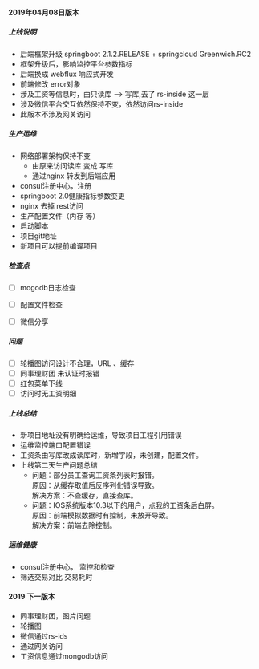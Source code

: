 
#### 2019年04月08日版本
##### 上线说明
- 后端框架升级 springboot 2.1.2.RELEASE + springcloud Greenwich.RC2 
- 框架升级后，影响监控平台参数指标
- 后端换成 webflux 响应式开发
- 前端修改 error对象
- 涉及工资等信息时，由只读库 --> 写库,去了 rs-inside 这一层
- 涉及微信平台交互依然保持不变，依然访问rs-inside
- 此版本不涉及网关访问

##### 生产运维
- 网络部署架构保持不变
   - 由原来访问读库 变成 写库
   - 通过nginx 转发到后端应用
- consul注册中心，注册
- springboot 2.0健康指标参数变更
- nginx 去掉 rest访问
- 生产配置文件（内存 等）
- 启动脚本
- 项目git地址
- 新项目可以提前编译项目


##### 检查点
- [ ] mogodb日志检查
- [ ] 配置文件检查
- [ ] 微信分享


##### 问题
- [ ] 轮播图访问设计不合理，URL 、缓存
- [ ] 同事理财团 未认证时报错
- [ ] 红包菜单下线
- [ ] 访问时无工资明细

##### 上线总结
- 新项目地址没有明确给运维，导致项目工程引用错误
- 运维监控端口配置错误
- 工资条由写库改成读库时，新增字段，未创建，配置文件。
- 上线第二天生产问题总结
  - 问题：部分员工查询工资条列表时报错。  
    原因：从缓存取值后反序列化错误导致。  
    解决方案：不查缓存，直接查库。
  - 问题：IOS系统版本10.3以下的用户，点我的工资条后白屏。  
    原因：前端模拟数据时有控制，未放开导致。  
    解决方案：前端去除控制。


##### 运维健康
- consul注册中心， 监控和检查
- 筛选交易对比 交易耗时





#### 2019 下一版本
- 同事理财团，图片问题
- 轮播图
- 微信通过rs-ids
- 通过网关访问
- 工资信息通过mongodb访问